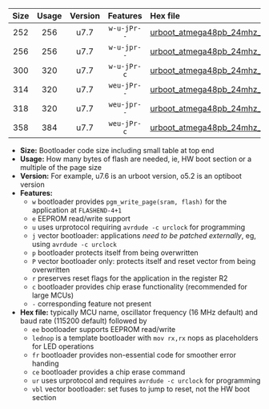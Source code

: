 |Size|Usage|Version|Features|Hex file|
|:-:|:-:|:-:|:-:|:--|
|252|256|u7.7|`w-u-jPr--`|[urboot_atmega48pb_24mhz_38400bps_lednop_ur_vbl.hex](https://raw.githubusercontent.com/stefanrueger/urboot.hex/main/mcus/atmega48pb/fcpu_24mhz/38400_bps/urboot_atmega48pb_24mhz_38400bps_lednop_ur_vbl.hex)|
|256|256|u7.7|`w-u-jpr--`|[urboot_atmega48pb_24mhz_38400bps_lednop_fr_ur_vbl.hex](https://raw.githubusercontent.com/stefanrueger/urboot.hex/main/mcus/atmega48pb/fcpu_24mhz/38400_bps/urboot_atmega48pb_24mhz_38400bps_lednop_fr_ur_vbl.hex)|
|300|320|u7.7|`w-u-jPr-c`|[urboot_atmega48pb_24mhz_38400bps_lednop_fr_ce_ur_vbl.hex](https://raw.githubusercontent.com/stefanrueger/urboot.hex/main/mcus/atmega48pb/fcpu_24mhz/38400_bps/urboot_atmega48pb_24mhz_38400bps_lednop_fr_ce_ur_vbl.hex)|
|314|320|u7.7|`weu-jPr--`|[urboot_atmega48pb_24mhz_38400bps_ee_lednop_ur_vbl.hex](https://raw.githubusercontent.com/stefanrueger/urboot.hex/main/mcus/atmega48pb/fcpu_24mhz/38400_bps/urboot_atmega48pb_24mhz_38400bps_ee_lednop_ur_vbl.hex)|
|318|320|u7.7|`weu-jpr--`|[urboot_atmega48pb_24mhz_38400bps_ee_lednop_fr_ur_vbl.hex](https://raw.githubusercontent.com/stefanrueger/urboot.hex/main/mcus/atmega48pb/fcpu_24mhz/38400_bps/urboot_atmega48pb_24mhz_38400bps_ee_lednop_fr_ur_vbl.hex)|
|358|384|u7.7|`weu-jPr-c`|[urboot_atmega48pb_24mhz_38400bps_ee_lednop_fr_ce_ur_vbl.hex](https://raw.githubusercontent.com/stefanrueger/urboot.hex/main/mcus/atmega48pb/fcpu_24mhz/38400_bps/urboot_atmega48pb_24mhz_38400bps_ee_lednop_fr_ce_ur_vbl.hex)|

- **Size:** Bootloader code size including small table at top end
- **Usage:** How many bytes of flash are needed, ie, HW boot section or a multiple of the page size
- **Version:** For example, u7.6 is an urboot version, o5.2 is an optiboot version
- **Features:**
  + `w` bootloader provides `pgm_write_page(sram, flash)` for the application at `FLASHEND-4+1`
  + `e` EEPROM read/write support
  + `u` uses urprotocol requiring `avrdude -c urclock` for programming
  + `j` vector bootloader: applications *need to be patched externally*, eg, using `avrdude -c urclock`
  + `p` bootloader protects itself from being overwritten
  + `P` vector bootloader only: protects itself and reset vector from being overwritten
  + `r` preserves reset flags for the application in the register R2
  + `c` bootloader provides chip erase functionality (recommended for large MCUs)
  + `-` corresponding feature not present
- **Hex file:** typically MCU name, oscillator frequency (16 MHz default) and baud rate (115200 default) followed by
  + `ee` bootloader supports EEPROM read/write
  + `lednop` is a template bootloader with `mov rx,rx` nops as placeholders for LED operations
  + `fr` bootloader provides non-essential code for smoother error handing
  + `ce` bootloader provides a chip erase command
  + `ur` uses urprotocol and requires `avrdude -c urclock` for programming
  + `vbl` vector bootloader: set fuses to jump to reset, not the HW boot section
